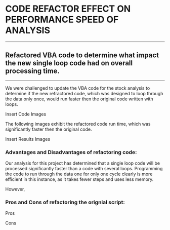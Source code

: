 # CODE REFACTOR EFFECT ON PERFORMANCE SPEED OF ANALYSIS

---
## Refactored VBA code to determine what impact the new single loop code had on overall processing time.
---

We were challenged to update the VBA code for the stock analysis to determine if the new refractored code, which was designed to loop through the data only once, would run faster then the original code written with loops.  

Insert Code Images


The following images exhibit the refactored code run time, which was significantly faster then the original code.  


Insert Results Images


### Advantages and Disadvantages of refactoring code:  

Our analysis for this project has determined that a single loop code will be processed significantly faster than a code with several loops.  Programming the code to run through the data one for only one cycle clearly is more efficient in this instance, as it takes fewer steps and uses less memory.

However, 

### Pros and Cons of refactoring the orignial script:
Pros

Cons






